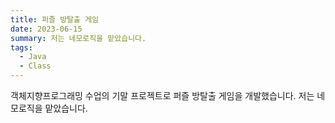 ```yaml
---
title: 퍼즐 방탈출 게임
date: 2023-06-15
summary: 저는 네모로직을 맡았습니다.
tags:
  - Java
  - Class
---
```


객체지향프로그래밍 수업의 기말 프로젝트로 퍼즐 방탈출 게임을 개발했습니다. 저는 네모로직을 맡았습니다.

<!-- more -->